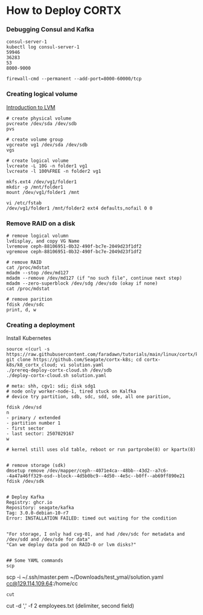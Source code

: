 # How to Deploy CORTX

### Debugging Consul and Kafka
```
consul-server-1 
kubectl log consul-server-1 
59946
36283
53
8000-9000

firewall-cmd --permanent --add-port=8000-60000/tcp
```
### Creating logical volume
[Introduction to LVM](https://www.digitalocean.com/community/tutorials/an-introduction-to-lvm-concepts-terminology-and-operations)
```
# create physical volume
pvcreate /dev/sda /dev/sdb
pvs

# create volume group
vgcreate vg1 /dev/sda /dev/sdb
vgs

# create logical volume
lvcreate -L 10G -n folder1 vg1
lvcreate -l 100%FREE -n folder2 vg1

mkfs.ext4 /dev/vg1/folder1
mkdir -p /mnt/folder1
mount /dev/vg1/folder1 /mnt

vi /etc/fstab
/dev/vg1/folder1 /mnt/folder2 ext4 defaults,nofail 0 0
```
### Remove RAID on a disk
```
# remove logical volumn
lvdisplay, and copy VG Name
lvremove ceph-88106951-0b32-490f-bc7e-2049d23f1df2
vgremove ceph-88106951-0b32-490f-bc7e-2049d23f1df2

# remove RAID
cat /proc/mdstat
mdadm --stop /dev/md127
mdadm --remove /dev/md127 (if "no such file", continue next step)
mdadm --zero-superblock /dev/sdg /dev/sdo (okay if none)
cat /proc/mdstat 

# remove parition
fdisk /dev/sdc
print, d, w 
```
### Creating a deployment
Install Kubernetes
```
source <(curl -s https://raw.githubusercontent.com/faradawn/tutorials/main/linux/cortx/kube.sh)
git clone https://github.com/Seagate/cortx-k8s; cd cortx-k8s/k8_cortx_cloud; vi solution.yaml
./prereq-deploy-cortx-cloud.sh /dev/sdb
./deploy-cortx-cloud.sh solution.yaml

# meta: shh, cgv1: sdi; disk sdg1
# node only worker-node-1, tired stuck on Kalfka
# device try partition, sdb, sdc, sdd, sde, all one parition, 

fdisk /dev/sd
n
- primary / extended
- partition number 1
- first sector
- last sector: 2507029167
w

# kernel still uses old table, reboot or run partprobe(8) or kpartx(8)


# remove storage (sdk)
dmsetup remove /dev/mapper/ceph--4071e4ca--48bb--43d2--a7c6--4a47a46ff329-osd--block--4d5b0bc9--4d50--4e5c--b0ff--ab69ff890e21
fdisk /dev/sdk


# Deploy Kafka                                        
Registry: ghcr.io
Repository: seagate/kafka
Tag: 3.0.0-debian-10-r7
Error: INSTALLATION FAILED: timed out waiting for the condition


"For storage, I only had cvg-01, and had /dev/sdc for metadata and /dev/sdd and /dev/sde for data"
"Can we deploy data pod on RAID-0 or lvm disks?"
```
```

## Some YAML commands
scp
```
scp -i ~/.ssh/master.pem ~/Downloads/test_ymal/solution.yaml cc@129.114.109.64:/home/cc
```
cut 
```
cut -d ',' -f 2 employees.txt (delimiter, second field)
```
